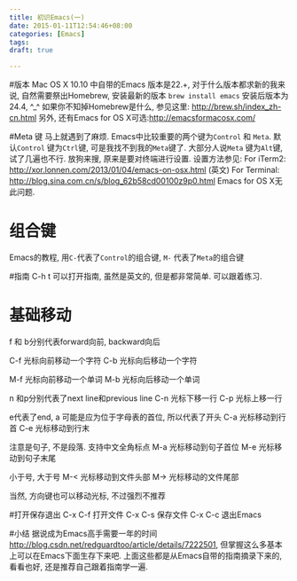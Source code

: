 ```yaml
---
title: 初识Emacs(一)
date: 2015-01-11T12:54:46+08:00
categories: [Emacs]
tags:
draft: true

---
```


#版本
Mac OS X 10.10 中自带的Emacs 版本是22.+,  对于什么版本都求新的我来说, 自然需要祭出Homebrew, 安装最新的版本
`brew install emacs`
安装后版本为24.4, ^_^
如果你不知掉Homebrew是什么, 参见这里: http://brew.sh/index_zh-cn.html
另外, 还有Emacs for OS X可选:http://emacsformacosx.com/

<!--more-->

#Meta 键
马上就遇到了麻烦.
Emacs中比较重要的两个键为`Control` 和 `Meta`. 默认`Control` 键为`Ctrl`键, 可是我找不到我的`Meta`键了. 大部分人说`Meta` 键为`Alt`键, 试了几遍也不行. 放狗来搜, 原来是要对终端进行设置.
设置方法参见:
For iTerm2: http://xor.lonnen.com/2013/01/04/emacs-on-osx.html (英文)
For Terminal: http://blog.sina.com.cn/s/blog_62b58cd00100z9p0.html
Emacs for OS X无此问题.

# 组合键
Emacs的教程, 用`C-`代表了`Control`的组合键, `M-` 代表了`Meta`的组合键

#指南
C-h t 可以打开指南, 虽然是英文的, 但是都非常简单. 可以跟着练习.

# 基础移动
f 和 b分别代表forward向前, backward向后

C-f 光标向前移动一个字符
C-b 光标向后移动一个字符

M-f 光标向前移动一个单词
M-b 光标向后移动一个单词

n 和p分别代表了next line和previous line
C-n 光标下移一行
C-p 光标上移一行

e代表了end, a 可能是应为位于字母表的首位, 所以代表了开头
C-a 光标移动到行首
C-e 光标移动到行末

注意是句子, 不是段落. 支持中文全角标点
M-a 光标移动到句子首位
M-e  光标移动到句子末尾

小于号, 大于号
M-< 光标移动到文件头部
M-> 光标移动的文件尾部

当然, 方向键也可以移动光标, 不过强烈不推荐

#打开保存退出
C-x C-f 打开文件
C-x C-s 保存文件
C-x C-c 退出Emacs

#小结
据说成为Emacs高手需要一年的时间
http://blog.csdn.net/redguardtoo/article/details/7222501,
但掌握这么多基本上可以在Emacs下面生存下来吧.
上面这些都是从Emacs自带的指南摘录下来的, 看看也好, 还是推荐自己跟着指南学一遍.


